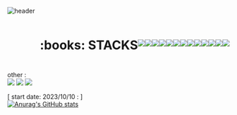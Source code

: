 ![header](https://capsule-render.vercel.app/api?type=waving&color=gradient&text=JunDeve&fontSize=40&desc=&fontAlign=85&fontAlignY=35)

<div style="display: flex; justify-content: flex-end; align-items: center;">
    <div style="display: flex; align-items: center;">
        <h3 style="font-size: 2em;">:books: STACKS</h3>
    </div>
    <!-- <img src="https://img.shields.io/badge/표시할이름-색상?style=for-the-badge&logo=기술스택아이콘&logoColor=white"> -->
    <div style="display: flex; justify-content: flex-end;">
      <img src="https://img.shields.io/badge/Java-007396?style=for-the-badge&logo=OpenJDK&logoColor=white"/>
      <img src="https://img.shields.io/badge/javascript-F7DF1E?style=for-the-badge&logo=javascript&logoColor=white">
      <img src="https://img.shields.io/badge/react-61DAFB?style=for-the-badge&logo=react&logoColor=white">
      <img src="https://img.shields.io/badge/nodedotjs-339933?style=for-the-badge&logo=nodedotjs&logoColor=white">
      <img src="https://img.shields.io/badge/apachetomcat-F8DC75?style=for-the-badge&logo=apachetomcat&logoColor=white">
      <img src="https://img.shields.io/badge/androidstudio-3DDC84?style=for-the-badge&logo=androidstudio&logoColor=white">
      <img src="https://img.shields.io/badge/oracle-F80000?style=for-the-badge&logo=oracle&logoColor=white">
      <img src="https://img.shields.io/badge/firebase-FFCA28?style=for-the-badge&logo=firebase&logoColor=white">
      <img src="https://img.shields.io/badge/mysql-4479A1?style=for-the-badge&logo=mysql&logoColor=white">
      <img src="https://img.shields.io/badge/mariadb-003545?style=for-the-badge&logo=mariadb&logoColor=white">
      <img src="https://img.shields.io/badge/mongodb-47A248?style=for-the-badge&logo=mongodb&logoColor=white">
      <img src="https://img.shields.io/badge/github-181717?style=for-the-badge&logo=github&logoColor=white">
      <img src="https://img.shields.io/badge/git-F05032?style=for-the-badge&logo=git&logoColor=white">
    </div>
</div>
    
other : <br>
<img src="https://img.shields.io/badge/photoshop-31A8FF?style=for-the-badge&logo=adobephotoshop&logoColor=white">
<img src="https://img.shields.io/badge/premierepro-9999FF?style=for-the-badge&logo=adobepremierepro&logoColor=white">
<img src="https://img.shields.io/badge/aftereffects-9999FF?style=for-the-badge&logo=adobeaftereffects&logoColor=white">

[ start date: 2023/10/10 : ]<br>
[![Anurag's GitHub stats](https://github-readme-stats.vercel.app/api?username=JunDeve)](https://github.com/anuraghazra/github-readme-stats)
